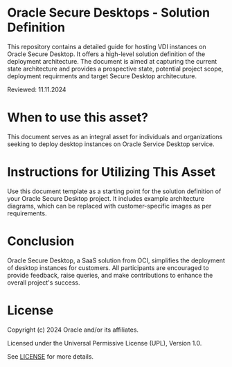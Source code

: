 # Oracle Secure Desktops - Solution Definition

This repository contains a detailed guide for hosting VDI instances on Oracle Secure Desktop. It offers a high-level solution definition of the deployment architecture. The document is aimed at capturing the current state architecture and provides a prospective state, potential project scope, deployment requirments and target Secure Desktop architecuture. 

Reviewed: 11.11.2024

# When to use this asset?

This document serves as an integral asset for individuals and organizations seeking to deploy desktop instances on Oracle Service Desktop service. 

# Instructions for Utilizing This Asset

Use this document template as a starting point for the solution definition of your Oracle Secure Desktop project. It includes example architecture diagrams, which can be replaced with customer-specific images as per requirements.

# Conclusion

Oracle Secure Desktop, a SaaS solution from OCI, simplifies the deployment of desktop instances for customers. All participants are encouraged to provide feedback, raise queries, and make contributions to enhance the overall project's success.

# License

Copyright (c) 2024 Oracle and/or its affiliates.

Licensed under the Universal Permissive License (UPL), Version 1.0.

See [LICENSE](https://github.com/oracle-devrel/technology-engineering/blob/main/LICENSE) for more details.
